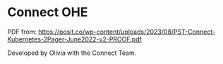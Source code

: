 # Connect OHE 

PDF from: <https://posit.co/wp-content/uploads/2023/08/PST-Connect-Kubernetes-2Pager-June2022-v2-PROOF.pdf> 

Developed by Olivia with the Connect Team. 

